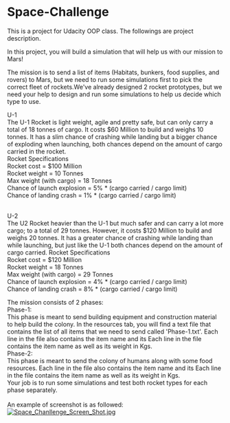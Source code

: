# Space-Challenge

This is a project for Udacity OOP class. The followings are project description.<br>

In this project, you will build a simulation that will help us with our mission to Mars!<br>

The mission is to send a list of items (Habitats, bunkers, food supplies, and rovers) to Mars, but we need to run some simulations first to pick the correct fleet of rockets.We've already designed 2 rocket prototypes, but we need your help to design and run some simulations to help us decide which type to use.<br>

U-1<br>
The U-1 Rocket is light weight, agile and pretty safe, but can only carry a total of 18 tonnes of cargo. It costs $60 Million to build and weighs 10 tonnes. It has a slim chance of crashing while landing but a bigger chance of exploding when launching, both chances depend on the amount of cargo carried in the rocket. <br>
Rocket Specifications<br>
Rocket cost = $100 Million<br>
Rocket weight = 10 Tonnes<br>
Max weight (with cargo) = 18 Tonnes<br>
Chance of launch explosion = 5% * (cargo carried / cargo limit)<br>
Chance of landing crash = 1% * (cargo carried / cargo limit)<br>
<br>

U-2<br>
The U2 Rocket heavier than the U-1 but much safer and can carry a lot more cargo; to a total of 29 tonnes. However, it costs $120 Million to build and weighs 20 tonnes. It has a greater chance of crashing while landing than while launching, but just like the U-1 both chances depend on the amount of cargo carried.
Rocket Specifications<br>
Rocket cost = $120 Million<br>
Rocket weight = 18 Tonnes<br>
Max weight (with cargo) = 29 Tonnes<br>
Chance of launch explosion = 4% * (cargo carried / cargo limit)<br>
Chance of landing crash = 8% * (cargo carried / cargo limit)<br>

The mission consists of 2 phases:<br>
Phase-1:<br>
This phase is meant to send building equipment and construction material to help build the colony. In the resources tab, you will find a text file that contains the list of all items that we need to send called 'Phase-1.txt'. Each line in the file also contains the item name and its Each line in the file contains the item name as well as its weight in Kgs. <br>
Phase-2: <br>
This phase is meant to send the colony of humans along with some food resources. Each line in the file also contains the item name and its Each line in the file contains the item name as well as its weight in Kgs. <br>
Your job is to run some simulations and test both rocket types for each phase separately.<br>
<br>
An example of screenshot is as followed: <br>
[![Space_Chanllenge_Screen_Shot.jpg](https://s20.postimg.org/ob31k25p9/Space_Chanllenge_Screen_Shot.jpg)](https://postimg.org/image/nlk97p55l/)
